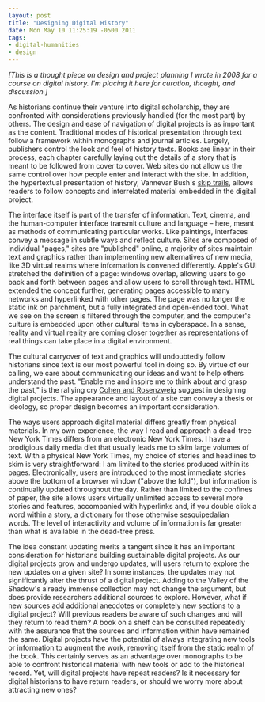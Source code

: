 ```yaml
---
layout: post
title: "Designing Digital History"
date: Mon May 10 11:25:19 -0500 2011
tags:
- digital-humanities
- design
---
```

*[This is a thought piece on design and project planning I wrote in 2008 for a course on digital history. I'm placing it here for curation, thought, and discussion.]*

As historians continue their venture into digital scholarship, they are confronted with considerations previously handled (for the most part) by others. The design and ease of navigation of digital projects is as important as the content. Traditional modes of historical presentation through text follow a framework within monographs and journal articles. Largely, publishers control the look and feel of history texts. Books are linear in their process, each chapter carefully laying out the details of a story that is meant to be followed from cover to cover. Web sites do not allow us the same control over how people enter and interact with the site. In addition, the hypertextual presentation of history, Vannevar Bush's [skip trails](http://www.theatlantic.com/magazine/archive/1945/07/as-we-may-think/3881/), allows readers to follow concepts and interrelated material embedded in the digital project. 

The interface itself is part of the transfer of information. Text, cinema, and the human-computer interface transmit culture and language – here, meant as methods of communicating particular works. Like paintings, interfaces convey a message in subtle ways and reflect culture. Sites are composed of individual "pages," sites are "published" online, a majority of sites maintain text and graphics rather than implementing new alternatives of new media, like 3D virtual realms where information is convened differently. Apple's GUI stretched the definition of a page: windows overlap, allowing users to go back and forth between pages and allow users to scroll through text. HTML extended the concept further, generating pages accessible to many networks and hyperlinked with other pages. The page was no longer the static ink on parchment, but a fully integrated and open-ended tool. What we see on the screen is filtered through the computer, and the computer's culture is embedded upon other cultural items in cyberspace. In a sense, reality and virtual reality are coming closer together as representations of real things can take place in a digital environment.

The cultural carryover of text and graphics will undoubtedly follow historians since text is our most powerful tool in doing so. By virtue of our calling, we care about communicating our ideas and want to help others understand the past. "Enable me and inspire me to think about and grasp the past," is the rallying cry [Cohen and Rosenzweig](http://chnm.gmu.edu/digitalhistory/) suggest in designing digital projects. The appearance and layout of a site can convey a thesis or ideology, so proper design becomes an important consideration.

The ways users approach digital material differs greatly from physical materials. In my own experience, the way I read and approach a dead-tree New York Times differs from an electronic New York Times. I have a prodigious daily media diet that usually leads me to skim large volumes of text. With a physical New York Times, my choice of stories and headlines to skim is very straightforward: I am limited to the stories produced within its pages. Electronically, users are introduced to the most immediate stories above the bottom of a browser window ("above the fold"), but information is continually updated throughout the day. Rather than limited to the confines of paper, the site allows users virtually unlimited access to several more stories and features, accompanied with hyperlinks and, if you double click a word within a story, a dictionary for those otherwise sesquipedalian words. The level of interactivity and volume of information is far greater than what is available in the dead-tree press.

The idea constant updating merits a tangent since it has an important consideration for historians building sustainable digital projects. As our digital projects grow and undergo updates, will users return to explore the new updates on a given site? In some instances, the updates may not significantly alter the thrust of a digital project. Adding to the Valley of the Shadow's already immense collection may not change the argument, but does provide researchers additional sources to explore. However, what if new sources add additional anecdotes or completely new sections to a digital project? Will previous readers be aware of such changes and will they return to read them? A book on a shelf can be consulted repeatedly with the assurance that the sources and information within have remained the same. Digital projects have the potential of always integrating new tools or information to augment the work, removing itself from the static realm of the book. This certainly serves as an advantage over monographs to be able to confront historical material with new tools or add to the historical record. Yet, will digital projects have repeat readers? Is it necessary for digital historians to have return readers, or should we worry more about attracting new ones? 
